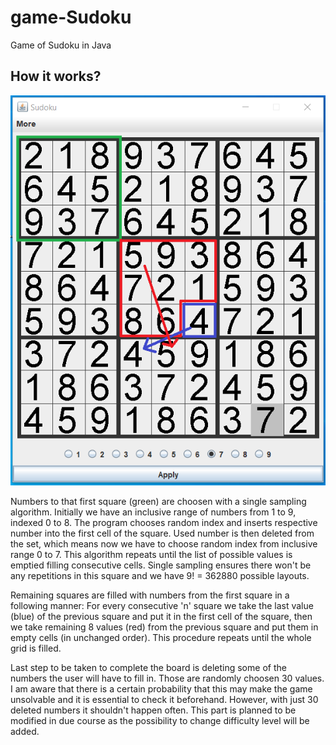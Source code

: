 # game-Sudoku
Game of Sudoku in Java

## How it works?

![Screenshot](/images/screenshot.bmp)

Numbers to that first square (green) are choosen with a single sampling algorithm. Initially we have an inclusive range of numbers from 1 to 9, indexed 0 to 8. The program chooses random index and inserts respective number into the first cell of the square. Used number is then
deleted from the set, which means now we have to choose random index from inclusive range 0 to 7. This algorithm repeats until the list of possible values is emptied filling consecutive cells. Single sampling ensures there won't be any repetitions in this square and we have
9! = 362880 possible layouts.

Remaining squares are filled with numbers from the first square in a following manner:
For every consecutive 'n' square we take the last value (blue) of the previous square and put it in the first cell of the square, then we take remaining 8 values (red) from the previous square and put them in empty cells (in unchanged order). This procedure repeats until the whole grid is filled.

Last step to be taken to complete the board is deleting some of the numbers the user will have to fill in. Those are randomly choosen 30 values. I am aware that there is a certain probability that this may make the game unsolvable and it is essential to check it beforehand. However, with just 30 deleted numbers it shouldn't happen often. This part is planned to be modified in due course as the possibility to change difficulty level will be added.
